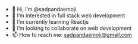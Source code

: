 - 👋 Hi, I’m @sadpandaemoji
- 👀 I’m interested in full stack web development
- 🌱 I’m currently learning Reactjs
- 💞️ I’m looking to collaborate on web development
- 📫 How to reach me: sadpandaemoji@gmail.com

<!---
sadpandaemoji/sadpandaemoji is a ✨ special ✨ repository because its `README.md` (this file) appears on your GitHub profile.
You can click the Preview link to take a look at your changes.
--->
